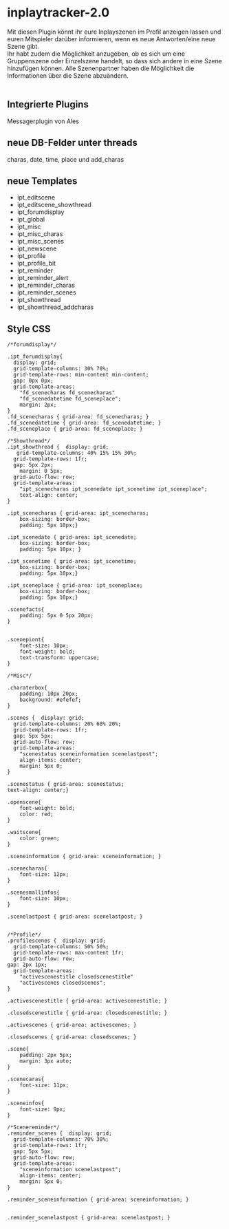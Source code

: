 # inplaytracker-2.0
Mit diesen Plugin könnt ihr eure Inplayszenen im Profil anzeigen lassen und euren Mitspieler darüber informieren, wenn es neue Antworten/eine neue Szene gibt. <br />
Ihr habt zudem die Möglichkeit anzugeben, ob es sich um eine Gruppenszene oder Einzelszene handelt, so dass sich andere in eine Szene hinzufügen können. Alle Szenenpartner haben die Möglichkeit die Informationen über die Szene abzuändern.<br />
<br />
## Integrierte Plugins
Messagerplugin von Ales

## neue DB-Felder unter threads
charas, date, time, place und add_charas

## neue Templates
- ipt_editscene 	
- ipt_editscene_showthread 	
- ipt_forumdisplay 	
- ipt_global 	
- ipt_misc 	
- ipt_misc_charas 	
- ipt_misc_scenes 	
- ipt_newscene 	
- ipt_profile 	
- ipt_profile_bit 	
- ipt_reminder 	
- ipt_reminder_alert 	
- ipt_reminder_charas 	
- ipt_reminder_scenes 	
- ipt_showthread 	
- ipt_showthread_addcharas

## Style CSS 
```
/*forumdisplay*/

.ipt_forumdisplay{
  display: grid; 
  grid-template-columns: 30% 70%; 
  grid-template-rows: min-content min-content; 
  gap: 0px 0px; 
  grid-template-areas: 
    "fd_scenecharas fd_scenecharas"
    "fd_scenedatetime fd_sceneplace"; 
	margin: 2px;
}
.fd_scenecharas { grid-area: fd_scenecharas; }
.fd_scenedatetime { grid-area: fd_scenedatetime; }
.fd_sceneplace { grid-area: fd_sceneplace; }

/*Showthread*/
.ipt_showthread {  display: grid;
   grid-template-columns: 40% 15% 15% 30%; 
  grid-template-rows: 1fr;
  gap: 5px 2px;
	margin: 0 5px;
  grid-auto-flow: row;
  grid-template-areas:
    "ipt_scenecharas ipt_scenedate ipt_scenetime ipt_sceneplace";
	text-align: center;
}

.ipt_scenecharas { grid-area: ipt_scenecharas; 
	box-sizing: border-box;
	padding: 5px 10px;}

.ipt_scenedate { grid-area: ipt_scenedate;
	box-sizing: border-box;
	padding: 5px 10px; }

.ipt_scenetime { grid-area: ipt_scenetime; 
	box-sizing: border-box;
	padding: 5px 10px;}

.ipt_sceneplace { grid-area: ipt_sceneplace; 
	box-sizing: border-box;
	padding: 5px 10px;}

.scenefacts{
	padding: 5px 0 5px 20px;
}


.scenepiont{
	font-size: 10px;
	font-weight: bold;
	text-transform: uppercase;
}

/*Misc*/

.charaterbox{
	padding: 10px 20px;
	background: #efefef;
}

.scenes {  display: grid;
  grid-template-columns: 20% 60% 20%;
  grid-template-rows: 1fr;
  gap: 5px 5px;
  grid-auto-flow: row;
  grid-template-areas:
    "scenestatus sceneinformation scenelastpost";
	align-items: center;
	margin: 5px 0;
}

.scenestatus { grid-area: scenestatus;
text-align: center;}

.openscene{
	font-weight: bold;
	color: red;
}

.waitscene{
	color: green;	
}

.sceneinformation { grid-area: sceneinformation; }

.scenecharas{
	font-size: 12px;	
}

.scenesmallinfos{
	font-size: 10px;	
}

.scenelastpost { grid-area: scenelastpost; }


/*Profile*/
.profilescenes {  display: grid;
  grid-template-columns: 50% 50%;
  grid-template-rows: max-content 1fr;
  grid-auto-flow: row;
gap: 2px 1px;
  grid-template-areas:
    "activescenestitle closedscenestitle"
    "activescenes closedscenes";
}

.activescenestitle { grid-area: activescenestitle; }

.closedscenestitle { grid-area: closedscenestitle; }

.activescenes { grid-area: activescenes; }

.closedscenes { grid-area: closedscenes; }

.scene{
	padding: 2px 5px;
	margin: 3px auto;
}

.scenecaras{
	font-size: 11px;	
}

.sceneinfos{
	font-size: 9px;	
}

/*Scenereminder*/
.reminder_scenes {  display: grid;
  grid-template-columns: 70% 30%;
  grid-template-rows: 1fr;
  gap: 5px 5px;
  grid-auto-flow: row;
  grid-template-areas:
    "sceneinformation scenelastpost";
	align-items: center;
	margin: 5px 0;
}

.reminder_sceneinformation { grid-area: sceneinformation; }


.reminder_scenelastpost { grid-area: scenelastpost; }
       ```

